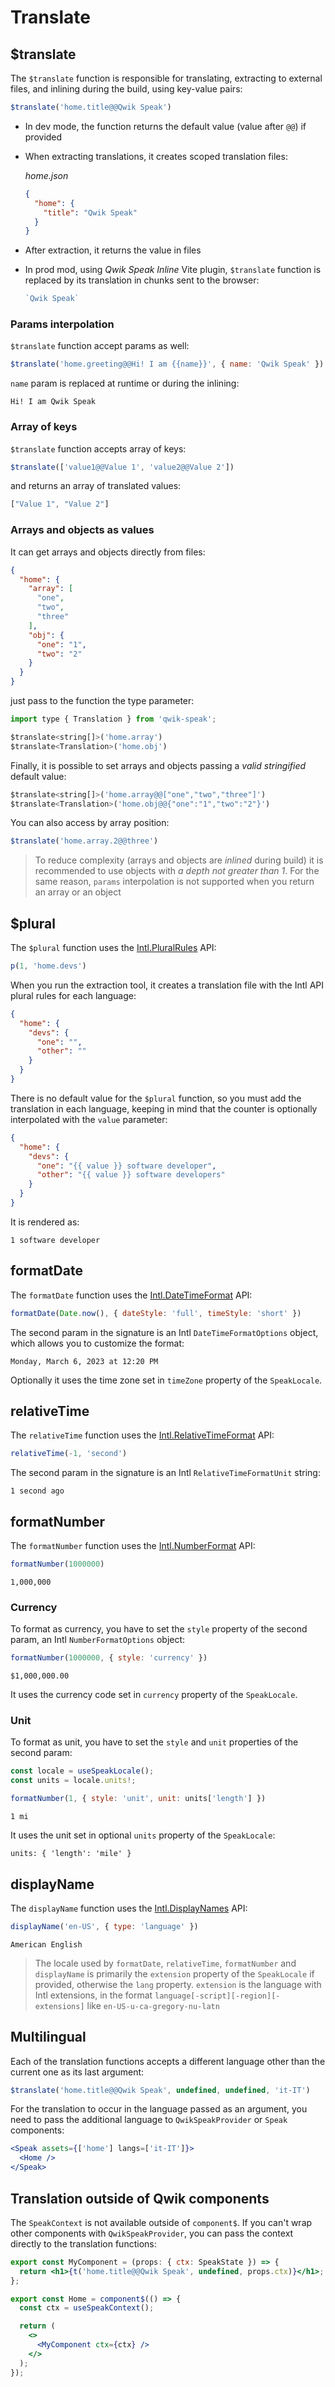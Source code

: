 # Translate

## $translate
The `$translate` function is responsible for translating, extracting to external files, and inlining during the build, using key-value pairs:
```jsx
$translate('home.title@@Qwik Speak')
```
- In dev mode, the function returns the default value (value after `@@`) if provided
- When extracting translations, it creates scoped translation files:

  _home.json_
  ```json
  {
    "home": {
      "title": "Qwik Speak"
    }
  }
  ```
- After extraction, it returns the value in files
- In prod mod, using _Qwik Speak Inline_ Vite plugin, `$translate` function is replaced by its translation in chunks sent to the browser:
  ```jsx
  `Qwik Speak`
  ```

### Params interpolation
`$translate` function accept params as well:
```jsx
$translate('home.greeting@@Hi! I am {{name}}', { name: 'Qwik Speak' })
```
`name` param is replaced at runtime or during the inlining:
```text
Hi! I am Qwik Speak
```

### Array of keys
`$translate` function accepts array of keys:
```jsx
$translate(['value1@@Value 1', 'value2@@Value 2'])
```
and returns an array of translated values:
```jsx
["Value 1", "Value 2"]
```

### Arrays and objects as values
It can get arrays and objects directly from files:
```json
{
  "home": {
    "array": [
      "one",
      "two",
      "three"
    ],
    "obj": {
      "one": "1",
      "two": "2"
    }
  }
}
```
just pass to the function the type parameter:
```jsx
import type { Translation } from 'qwik-speak';

$translate<string[]>('home.array')
$translate<Translation>('home.obj')
```
Finally, it is possible to set arrays and objects passing a _valid stringified_ default value:
```jsx
$translate<string[]>('home.array@@["one","two","three"]')
$translate<Translation>('home.obj@@{"one":"1","two":"2"}')
```
You can also access by array position:
```jsx
$translate('home.array.2@@three')
```
> To reduce complexity (arrays and objects are _inlined_ during build) it is recommended to use objects with _a depth not greater than 1_. For the same reason, `params` interpolation is not supported when you return an array or an object


## $plural
The `$plural` function uses the [Intl.PluralRules](https://developer.mozilla.org/en-US/docs/Web/JavaScript/Reference/Global_Objects/Intl/PluralRules) API:
```jsx
p(1, 'home.devs')
```
When you run the extraction tool, it creates a translation file with the Intl API plural rules for each language:
```json
{
  "home": {
    "devs": {
      "one": "",
      "other": ""
    }
  }
}
```
There is no default value for the `$plural` function, so you must add the translation in each language, keeping in mind that the counter is optionally interpolated with the `value` parameter:
```json
{
  "home": {
    "devs": {
      "one": "{{ value }} software developer",
      "other": "{{ value }} software developers"
    }
  }
}
```
It is rendered as:
```text
1 software developer
```


## formatDate
The `formatDate` function uses the [Intl.DateTimeFormat](https://developer.mozilla.org/en-US/docs/Web/JavaScript/Reference/Global_Objects/Intl/DateTimeFormat) API:
```jsx
formatDate(Date.now(), { dateStyle: 'full', timeStyle: 'short' })
```
The second param in the signature is an Intl `DateTimeFormatOptions` object, which allows you to customize the format:
```text
Monday, March 6, 2023 at 12:20 PM
```
Optionally it uses the time zone set in `timeZone` property of the `SpeakLocale`.

## relativeTime
The `relativeTime` function uses the [Intl.RelativeTimeFormat](https://developer.mozilla.org/en-US/docs/Web/JavaScript/Reference/Global_Objects/Intl/RelativeTimeFormat) API:
```jsx
relativeTime(-1, 'second')
```
The second param in the signature is an Intl `RelativeTimeFormatUnit` string:
```text
1 second ago
```


## formatNumber
The `formatNumber` function uses the [Intl.NumberFormat](https://developer.mozilla.org/en-US/docs/Web/JavaScript/Reference/Global_Objects/Intl/NumberFormat) API:
```jsx
formatNumber(1000000)
```
```text
1,000,000
```

### Currency
To format as currency, you have to set the `style` property of the second param, an Intl `NumberFormatOptions` object:
```jsx
formatNumber(1000000, { style: 'currency' })
```
```text
$1,000,000.00
```
It uses the currency code set in `currency` property of the `SpeakLocale`.

### Unit
To format as unit, you have to set the `style` and `unit` properties of the second param:
```jsx
const locale = useSpeakLocale();
const units = locale.units!;

formatNumber(1, { style: 'unit', unit: units['length'] })
```
```text
1 mi
```
It uses the unit set in optional `units` property of the `SpeakLocale`:
```tsx
units: { 'length': 'mile' }
```

## displayName
The `displayName` function uses the [Intl.DisplayNames](https://developer.mozilla.org/en-US/docs/Web/JavaScript/Reference/Global_Objects/Intl/DisplayNames) API:
```jsx
displayName('en-US', { type: 'language' })
```
```text
American English
```

> The locale used by `formatDate`, `relativeTime`, `formatNumber` and `displayName` is primarily the `extension` property of the `SpeakLocale` if provided, otherwise the `lang` property. `extension` is the language with Intl extensions, in the format `language[-script][-region][-extensions]` like `en-US-u-ca-gregory-nu-latn`


## Multilingual
Each of the translation functions accepts a different language other than the current one as its last argument:
```jsx
$translate('home.title@@Qwik Speak', undefined, undefined, 'it-IT')
```
For the translation to occur in the language passed as an argument, you need to pass the additional language to `QwikSpeakProvider` or `Speak` components:
```jsx
<Speak assets={['home'] langs=['it-IT']}>
  <Home />
</Speak>
```


## Translation outside of Qwik components
The `SpeakContext` is not available outside of `component$`. If you can't wrap other components with `QwikSpeakProvider`, you can pass the context directly to the translation functions:
```jsx
export const MyComponent = (props: { ctx: SpeakState }) => {
  return <h1>{t('home.title@@Qwik Speak', undefined, props.ctx)}</h1>;
};

export const Home = component$(() => {
  const ctx = useSpeakContext();

  return (
    <>
      <MyComponent ctx={ctx} />
    </>
  );
});
```
